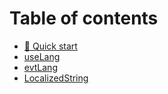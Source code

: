 # Table of contents

* [🏁 Quick start](README.md)
* [useLang](uselang.md)
* [evtLang](evtlang.md)
* [LocalizedString](localizedstring.md)
